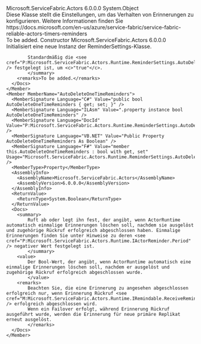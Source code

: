 <Type Name="ReminderSettings" FullName="Microsoft.ServiceFabric.Actors.Runtime.ReminderSettings">
  <TypeSignature Language="C#" Value="public sealed class ReminderSettings" />
  <TypeSignature Language="ILAsm" Value=".class public auto ansi sealed beforefieldinit ReminderSettings extends System.Object" />
  <TypeSignature Language="DocId" Value="T:Microsoft.ServiceFabric.Actors.Runtime.ReminderSettings" />
  <TypeSignature Language="VB.NET" Value="Public NotInheritable Class ReminderSettings" />
  <TypeSignature Language="F#" Value="type ReminderSettings = class" />
  <AssemblyInfo>
    <AssemblyName>Microsoft.ServiceFabric.Actors</AssemblyName>
    <AssemblyVersion>6.0.0.0</AssemblyVersion>
  </AssemblyInfo>
  <Base>
    <BaseTypeName>System.Object</BaseTypeName>
  </Base>
  <Interfaces />
  <Docs>
    <summary>
            Diese Klasse stellt die Einstellungen, um das Verhalten von Erinnerungen zu konfigurieren. Weitere Informationen finden Sie https://docs.microsoft.com/en-us/azure/service-fabric/service-fabric-reliable-actors-timers-reminders
            </summary>
    <remarks>To be added.</remarks>
  </Docs>
  <Members>
    <Member MemberName=".ctor">
      <MemberSignature Language="C#" Value="public ReminderSettings ();" />
      <MemberSignature Language="ILAsm" Value=".method public hidebysig specialname rtspecialname instance void .ctor() cil managed" />
      <MemberSignature Language="DocId" Value="M:Microsoft.ServiceFabric.Actors.Runtime.ReminderSettings.#ctor" />
      <MemberSignature Language="VB.NET" Value="Public Sub New ()" />
      <MemberType>Constructor</MemberType>
      <AssemblyInfo>
        <AssemblyName>Microsoft.ServiceFabric.Actors</AssemblyName>
        <AssemblyVersion>6.0.0.0</AssemblyVersion>
      </AssemblyInfo>
      <Parameters />
      <Docs>
        <summary>
            Initialisiert eine neue Instanz der ReminderSettings-Klasse.
            
            Standardmäßig die <see cref="P:Microsoft.ServiceFabric.Actors.Runtime.ReminderSettings.AutoDeleteOneTimeReminders" /> festgelegt ist, um <c>"true"</c>.
            </summary>
        <remarks>To be added.</remarks>
      </Docs>
    </Member>
    <Member MemberName="AutoDeleteOneTimeReminders">
      <MemberSignature Language="C#" Value="public bool AutoDeleteOneTimeReminders { get; set; }" />
      <MemberSignature Language="ILAsm" Value=".property instance bool AutoDeleteOneTimeReminders" />
      <MemberSignature Language="DocId" Value="P:Microsoft.ServiceFabric.Actors.Runtime.ReminderSettings.AutoDeleteOneTimeReminders" />
      <MemberSignature Language="VB.NET" Value="Public Property AutoDeleteOneTimeReminders As Boolean" />
      <MemberSignature Language="F#" Value="member this.AutoDeleteOneTimeReminders : bool with get, set" Usage="Microsoft.ServiceFabric.Actors.Runtime.ReminderSettings.AutoDeleteOneTimeReminders" />
      <MemberType>Property</MemberType>
      <AssemblyInfo>
        <AssemblyName>Microsoft.ServiceFabric.Actors</AssemblyName>
        <AssemblyVersion>6.0.0.0</AssemblyVersion>
      </AssemblyInfo>
      <ReturnValue>
        <ReturnType>System.Boolean</ReturnType>
      </ReturnValue>
      <Docs>
        <summary>
            Ruft ab oder legt ihn fest, der angibt, wenn ActorRuntime automatisch einmalige Erinnerungen löschen soll, nachdem sie ausgelöst und zugehörige Rückruf erfolgreich abgeschlossen haben. Einmalige Erinnerungen finden Sie unter Hinweise zu deren <see cref="P:Microsoft.ServiceFabric.Actors.Runtime.IActorReminder.Period" /> negativer Wert festgelegt ist.
            </summary>
        <value>
            Der Bool-Wert, der angibt, wenn ActorRuntime automatisch eine einmalige Erinnerungen löschen soll, nachdem er ausgelöst und zugehörige Rückruf erfolgreich abgeschlossen wurde.
            </value>
        <remarks>
            Beachten Sie, die eine Erinnerung zu angesehen abgeschlossen erfolgreich nur, wenn Erinnerung Rückruf <see cref="M:Microsoft.ServiceFabric.Actors.Runtime.IRemindable.ReceiveReminderAsync(System.String,System.Byte[],System.TimeSpan,System.TimeSpan)" /> erfolgreich abgeschlossen wird.
            Wenn ein Failover erfolgt, während Erinnerung Rückruf ausgeführt wurde, werden die Erinnerung für neue primäre Replikat erneut ausgelöst.
            </remarks>
      </Docs>
    </Member>
  </Members>
</Type>